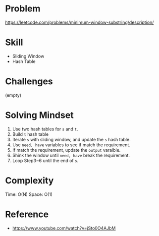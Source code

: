 
# Problem
https://leetcode.com/problems/minimum-window-substring/description/

# Skill
- Sliding Window
- Hash Table

# Challenges
(empty)

# Solving Mindset
1. Use two hash tables for `s` and `t`.
2. Build `t` hash table
3. Iterate `s` with sliding window, and update the `s` hash table.
4. Use `need, have` variables to see if match the requirement.
5. If match the requirement, update the `output` varaible.
6. Shink the window until `need, have` break the requirement.
7. Loop Step3~6 until the end of `s`.

# Complexity
Time: O(N)
Space: O(1)

# Reference
- https://www.youtube.com/watch?v=jSto0O4AJbM
